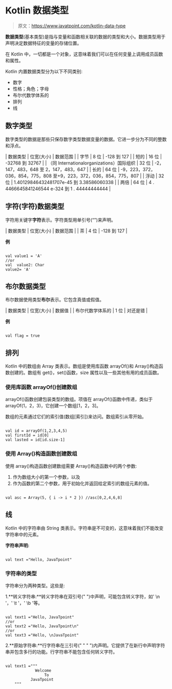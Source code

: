 # Kotlin 数据类型

> 原文：<https://www.javatpoint.com/kotlin-data-type>

**数据类型**(基本类型)是指与变量和函数相关联的数据的类型和大小。数据类型用于声明决定数据特征的变量的存储位置。

在 Kotlin 中，一切都是一个对象，这意味着我们可以在任何变量上调用成员函数和属性。

Kotlin 内置数据类型分为以下不同类别:

*   数字
*   性格；角色；字母
*   布尔代数学体系的
*   排列
*   线

## 数字类型

数字类型的数据是那些只保存数字类型数据变量的数据。它进一步分为不同的整数和浮点。

| 数据类型 | 位宽(大小) | 数据范围 |
| 字节 | 8 位 | -128 到 127 |
| 短的 | 16 位 | -32768 到 32767 |
| （同 Internationalorganizations）国际组织 | 32 位 | -2，147，483，648 至 2，147，483，647 |
| 长的 | 64 位 | -9，223，372，036，854，775，808 至+9，223，372，036，854，775，807 |
| 浮动 | 32 位 | 1.40129846432481707e-45 到 3.38586060338 |
| 两倍 | 64 位 | 4 . 4466645841246544 e-324 到 1 . 44444444444 |

## 字符(字符)数据类型

字符用关键字**字符**表示。字符类型用单引号(“”)来声明。

| 数据类型 | 位宽(大小) | 数据范围 |
| 茶 | 4 位 | -128 到 127 |

**例**

```

val value1 = 'A'
//or
val  value2: Char
value2= 'A'

```

## 布尔数据类型

布尔数据使用类型**布尔**表示。它包含真值或假值。

| 数据类型 | 位宽(大小) | 数据值 |
| 布尔代数学体系的 | 1 位 | 对还是错 |

**例**

```

val flag = true

```

## 排列

Kotlin 中的数组由 Array 类表示。数组是使用库函数 arrayOf()和 Array()构造函数创建的。数组有 get()，set()函数，size 属性以及一些其他有用的成员函数。

### 使用库函数 arrayOf()创建数组

arrayOf()函数创建包装类型的数组。项值在 arrayOf()函数中传递，类似于 arrayOf(1，2，3)，它创建一个数组[1，2，3]。

数组的元素通过它们的索引值(数组[索引])来访问。数组索引从零开始。

```

val id = arrayOf(1,2,3,4,5)
val firstId = id[0]
val lasted = id[id.size-1]

```

### 使用 Array()构造函数创建数组

使用 array()构造函数创建数组需要 Array()构造函数中的两个参数:

1.  作为数组大小的第一个参数，以及
2.  作为函数的第二个参数，用于初始化并返回给定索引的数组元素的值。

```

val asc = Array(5, { i -> i * 2 }) //asc[0,2,4,6,8]

```

## 线

Kotlin 中的字符串由 String 类表示。字符串是不可变的，这意味着我们不能改变字符串中的元素。

**字符串声明:**

```

val text ="Hello, JavaTpoint"

```

### 字符串的类型

字符串分为两种类型。这些是:

1.**转义字符串:**转义字符串在双引号(" ")中声明，可能包含转义字符，如' \n '，' \t '，' \b '等。

```

val text1 ="Hello, JavaTpoint"
//or
val text2 ="Hello, JavaTpoint\n"
//or
val text3 ="Hello, \nJavaTpoint"

```

2.**原始字符串:**行字符串在三引号(" " " ")内声明。它提供了在新行中声明字符串并包含多行的功能。行字符串不能包含任何转义字符。

```

val text1 ="""
             Welcome 
                 To
           JavaTpoint
    """

```
